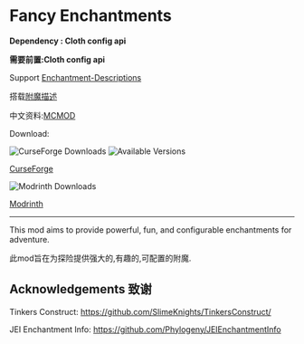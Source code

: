 # Fancy Enchantments


**Dependency : Cloth config api**

**需要前置:Cloth config api**


Support [Enchantment-Descriptions](https://legacy.curseforge.com/minecraft/mc-mods/enchantment-descriptions)

搭载[附魔描述](https://www.mcmod.cn/class/1945.html)

中文资料:[MCMOD](https://www.mcmod.cn/class/15242.html)

Download:

![CurseForge Downloads](https://cf.way2muchnoise.eu/1006767.svg)
![Available Versions](https://cf.way2muchnoise.eu/versions/1006767.svg)

[CurseForge](https://www.curseforge.com/minecraft/mc-mods/fancy-enchantments)

![Modrinth Downloads](https://img.shields.io/modrinth/dt/Ry0mgP2K)

[Modrinth](https://modrinth.com/mod/fancy-enchantments)

---

This mod aims to provide powerful, fun, and configurable enchantments for adventure.

此mod旨在为探险提供强大的,有趣的,可配置的附魔.

## Acknowledgements 致谢

Tinkers Construct: https://github.com/SlimeKnights/TinkersConstruct/

JEI Enchantment Info: https://github.com/Phylogeny/JEIEnchantmentInfo



